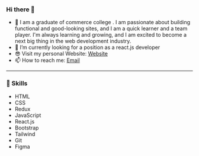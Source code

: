 ### Hi there 👋
- 🤔 I am a graduate of commerce college . I am passionate about building functional and good-looking sites, and I am a quick learner and a team player. I'm always learning and growing, and I am excited to become a next big thing in the web development industry.  
- 🔭 I’m currently looking for a position as a react.js developer
- 😎 Visit my personal Website: [Website](https://gergesnashaat.vercel.app/)
- 📫 How to reach me: [Email](georgios.nashaat@gmail.com)
_______
 ### 💪 Skills
- HTML
- CSS
- Redux
- JavaScript
- React.js 
- Bootstrap
- Tailwind
- Git
- Figma

<!--
**G3RGES/G3RGES** is a ✨ _special_ ✨ repository because its `README.md` (this file) appears on your GitHub profile.

Here are some ideas to get you started:

- 🔭 I’m currently working on ...
- 🌱 I’m currently learning ...
- 👯 I’m looking to collaborate on ...
- 🤔 I’m looking for help with ...
- 💬 Ask me about ...
- 📫 How to reach me: ...
- 😄 Pronouns: ...
- ⚡ Fun fact: ...
-->
